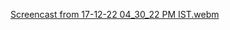 [Screencast from 17-12-22 04_30_22 PM IST.webm](https://user-images.githubusercontent.com/92430906/208241550-7fffb288-5677-4b5e-8bd7-38634e8c1e96.webm)

